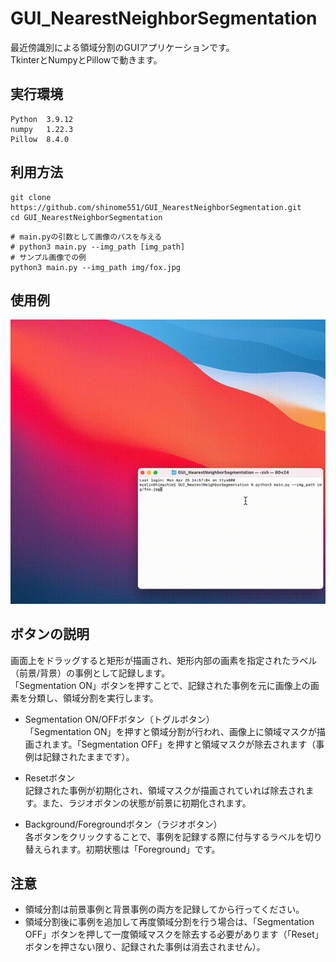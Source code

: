 # GUI_NearestNeighborSegmentation
最近傍識別による領域分割のGUIアプリケーションです。  
TkinterとNumpyとPillowで動きます。

## 実行環境
```
Python  3.9.12
numpy   1.22.3
Pillow  8.4.0
```

## 利用方法
```
git clone https://github.com/shinome551/GUI_NearestNeighborSegmentation.git
cd GUI_NearestNeighborSegmentation
```
```
# main.pyの引数として画像のパスを与える
# python3 main.py --img_path [img_path]
# サンプル画像での例
python3 main.py --img_path img/fox.jpg
```

## 使用例
<div align="center">
    <img src="gif/usage.gif">
</div>

## ボタンの説明
画面上をドラッグすると矩形が描画され、矩形内部の画素を指定されたラベル（前景/背景）の事例として記録します。  
「Segmentation ON」ボタンを押すことで、記録された事例を元に画像上の画素を分類し、領域分割を実行します。  

- Segmentation ON/OFFボタン（トグルボタン）  
「Segmentation ON」を押すと領域分割が行われ、画像上に領域マスクが描画されます。「Segmentation OFF」を押すと領域マスクが除去されます（事例は記録されたままです）。

- Resetボタン  
記録された事例が初期化され、領域マスクが描画されていれば除去されます。また、ラジオボタンの状態が前景に初期化されます。

- Background/Foregroundボタン（ラジオボタン）  
各ボタンをクリックすることで、事例を記録する際に付与するラベルを切り替えられます。初期状態は「Foreground」です。

## 注意
- 領域分割は前景事例と背景事例の両方を記録してから行ってください。  
- 領域分割後に事例を追加して再度領域分割を行う場合は、「Segmentation OFF」ボタンを押して一度領域マスクを除去する必要があります（「Reset」ボタンを押さない限り、記録された事例は消去されません）。
